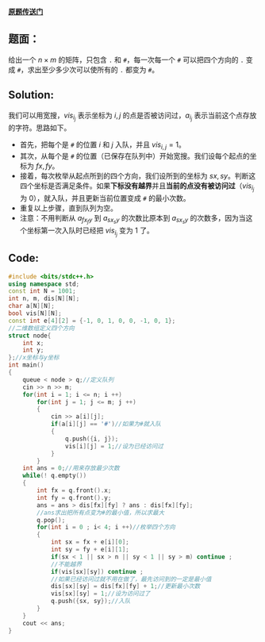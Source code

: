 [**原题传送门**](https://www.luogu.com.cn/problem/AT_agc033_a)
## 题面：
给出一个 $n\times m$ 的矩阵，只包含 `.` 和 `#`，每一次每一个 `#` 可以把四个方向的 `.` 变成 `#`，求出至少多少次可以使所有的 `.` 都变为 `#`。
## Solution:
我们可以用宽搜，${vis_{i_j}}$ 表示坐标为 $i,j$ 的点是否被访问过，${a_{i_j}}$ 表示当前这个点存放的字符。思路如下。

- 首先，把每个是 `#` 的位置 $i$ 和 $j$ 入队，并且 $vis_{i,j}=1$。
- 其次，从每个是 `#` 的位置（已保存在队列中）开始宽搜。我们设每个起点的坐标为 $fx,fy$。
- 接着，每次枚举从起点所到的四个方向，我们设所到的坐标为 $sx,sy$。判断这四个坐标是否满足条件。如果**下标没有越界**并且**当前的点没有被访问过**（$vis_{i_j}$ 为 $0$），就入队，并且更新当前位置变成 `#` 的最小次数。
- 重复以上步骤，直到队列为空。
- 注意：不用判断从 ${a_{fx_fy}}$ 到 ${a_{sx_sy}}$ 的次数比原本到 ${a_{sx_sy}}$ 的次数多，因为当这个坐标第一次入队时已经把 ${vis_{i_j}}$ 变为 $1$ 了。
## Code:
```cpp
#include <bits/stdc++.h>
using namespace std;
const int N = 1001;
int n, m, dis[N][N];
char a[N][N];
bool vis[N][N];
const int e[4][2] = {-1, 0, 1, 0, 0, -1, 0, 1}; 
//二维数组定义四个方向 
struct node{
	int x;
	int y;
};//x坐标与y坐标 
int main()
{
	queue < node > q;//定义队列 
	cin >> n >> m;
	for(int i = 1; i <= n; i ++)
		for(int j = 1; j <= m; j ++)
		{
			cin >> a[i][j];
			if(a[i][j] == '#')//如果为#就入队 
			{
				q.push({i, j});
				vis[i][j] = 1;//设为已经访问过 
			}
		}
	int ans = 0;//用来存放最少次数 
	while(! q.empty())
	{
		int fx = q.front().x;
		int fy = q.front().y;
		ans = ans > dis[fx][fy] ? ans : dis[fx][fy];
		//ans求出把所有点变为#的最小值，所以求最大 
		q.pop(); 
		for(int i = 0 ; i< 4; i ++)//枚举四个方向 
		{
			int sx = fx + e[i][0];
			int sy = fy + e[i][1];
			if(sx < 1 || sx > n || sy < 1 || sy > m) continue ;
			//不能越界 
			if(vis[sx][sy]) continue ;
			//如果已经访问过就不用在做了，最先访问到的一定是最小值 
			dis[sx][sy] = dis[fx][fy] + 1;//更新最小次数 
			vis[sx][sy] = 1;//设为访问过了 
			q.push({sx, sy});//入队 
		}
	}
	cout << ans;
}

```

